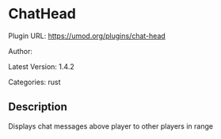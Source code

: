# ChatHead

Plugin URL: https://umod.org/plugins/chat-head

Author: 

Latest Version: 1.4.2

Categories: rust

## Description

Displays chat messages above player to other players in range
